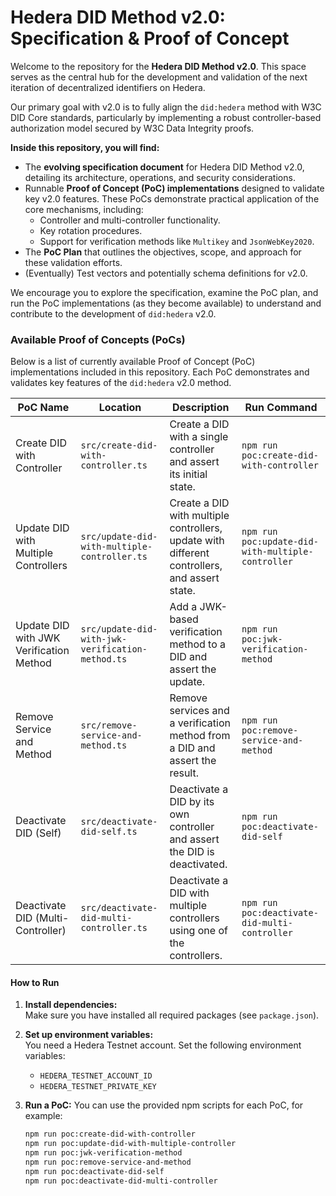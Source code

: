 # Hedera DID Method v2.0: Specification & Proof of Concept

Welcome to the repository for the **Hedera DID Method v2.0**. This space serves as the central hub for the development and validation of the next iteration of decentralized identifiers on Hedera.

Our primary goal with v2.0 is to fully align the `did:hedera` method with W3C DID Core standards, particularly by implementing a robust controller-based authorization model secured by W3C Data Integrity proofs.

**Inside this repository, you will find:**

- The **evolving specification document** for Hedera DID Method v2.0, detailing its architecture, operations, and security considerations.
- Runnable **Proof of Concept (PoC) implementations** designed to validate key v2.0 features. These PoCs demonstrate practical application of the core mechanisms, including:
  - Controller and multi-controller functionality.
  - Key rotation procedures.
  - Support for verification methods like `Multikey` and `JsonWebKey2020`.
- The **PoC Plan** that outlines the objectives, scope, and approach for these validation efforts.
- (Eventually) Test vectors and potentially schema definitions for v2.0.

We encourage you to explore the specification, examine the PoC plan, and run the PoC implementations (as they become available) to understand and contribute to the development of `did:hedera` v2.0.

### Available Proof of Concepts (PoCs)

Below is a list of currently available Proof of Concept (PoC) implementations included in this repository. Each PoC demonstrates and validates key features of the `did:hedera` v2.0 method.

| PoC Name                                | Location                                         | Description                                                                                  | Run Command                                       |
| --------------------------------------- | ------------------------------------------------ | -------------------------------------------------------------------------------------------- | ------------------------------------------------- |
| Create DID with Controller              | `src/create-did-with-controller.ts`              | Create a DID with a single controller and assert its initial state.                          | `npm run poc:create-did-with-controller`          |
| Update DID with Multiple Controllers    | `src/update-did-with-multiple-controller.ts`     | Create a DID with multiple controllers, update with different controllers, and assert state. | `npm run poc:update-did-with-multiple-controller` |
| Update DID with JWK Verification Method | `src/update-did-with-jwk-verification-method.ts` | Add a JWK-based verification method to a DID and assert the update.                          | `npm run poc:jwk-verification-method`             |
| Remove Service and Method               | `src/remove-service-and-method.ts`               | Remove services and a verification method from a DID and assert the result.                  | `npm run poc:remove-service-and-method`           |
| Deactivate DID (Self)                   | `src/deactivate-did-self.ts`                     | Deactivate a DID by its own controller and assert the DID is deactivated.                    | `npm run poc:deactivate-did-self`                 |
| Deactivate DID (Multi-Controller)       | `src/deactivate-did-multi-controller.ts`         | Deactivate a DID with multiple controllers using one of the controllers.                     | `npm run poc:deactivate-did-multi-controller`     |

#### How to Run

1. **Install dependencies:**  
   Make sure you have installed all required packages (see `package.json`).

2. **Set up environment variables:**  
   You need a Hedera Testnet account. Set the following environment variables:

   - `HEDERA_TESTNET_ACCOUNT_ID`
   - `HEDERA_TESTNET_PRIVATE_KEY`

3. **Run a PoC:**
   You can use the provided npm scripts for each PoC, for example:
   ```bash
   npm run poc:create-did-with-controller
   npm run poc:update-did-with-multiple-controller
   npm run poc:jwk-verification-method
   npm run poc:remove-service-and-method
   npm run poc:deactivate-did-self
   npm run poc:deactivate-did-multi-controller
   ```
